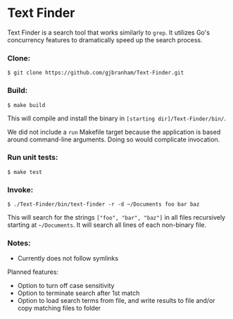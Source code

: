 # Text Finder

Text Finder is a search tool that works similarly to `grep`. It utilizes Go's concurrency features to dramatically speed up the search process.

### Clone:

`$ git clone https://github.com/gjbranham/Text-Finder.git`

### Build:

`$ make build`

This will compile and install the binary in `[starting dir]/Text-Finder/bin/`. 

We did not include a `run` Makefile target because the application is based around command-line arguments. Doing so would complicate invocation.

### Run unit tests:

`$ make test`

### Invoke:

`$ ./Text-Finder/bin/text-finder -r -d ~/Documents foo bar baz`

This will search for the strings `["foo", "bar", "baz"]` in all files recursively starting at `~/Documents`. It will search all lines of each non-binary file.

### Notes:

- Currently does not follow symlinks

Planned features:
- Option to turn off case sensitivity
- Option to terminate search after 1st match
- Option to load search terms from file, and write results to file and/or copy matching files to folder
 